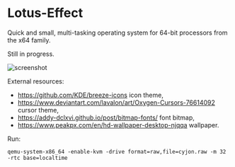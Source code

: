 # Lotus-Effect

Quick and small, multi-tasking operating system for 64-bit processors from the x64 family.

Still in progress.

![screenshot](https://blackdev.org/shot/1720.png)

External resources:

  -  https://github.com/KDE/breeze-icons icon theme,
  -  https://www.deviantart.com/lavalon/art/Oxygen-Cursors-76614092 cursor theme,
  -  https://addy-dclxvi.github.io/post/bitmap-fonts/ font bitmap,
  -  https://www.peakpx.com/en/hd-wallpaper-desktop-njqqa wallpaper.

Run:

	qemu-system-x86_64 -enable-kvm -drive format=raw,file=cyjon.raw -m 32 -rtc base=localtime
